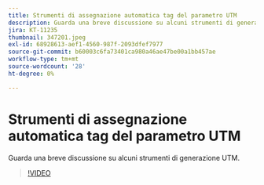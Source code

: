 ```yaml
---
title: Strumenti di assegnazione automatica tag del parametro UTM
description: Guarda una breve discussione su alcuni strumenti di generazione UTM.
jira: KT-11235
thumbnail: 347201.jpeg
exl-id: 68928613-aef1-4560-987f-2093dfef7977
source-git-commit: b60003c6fa73401ca980a46ae47be00a1bb457ae
workflow-type: tm+mt
source-wordcount: '28'
ht-degree: 0%

---
```


# Strumenti di assegnazione automatica tag del parametro UTM

Guarda una breve discussione su alcuni strumenti di generazione UTM.

>[!VIDEO](https://video.tv.adobe.com/v/347201/?quality=12&learn=on)
